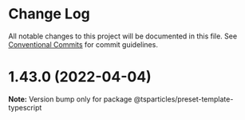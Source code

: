 # Change Log

All notable changes to this project will be documented in this file.
See [Conventional Commits](https://conventionalcommits.org) for commit guidelines.

# 1.43.0 (2022-04-04)

**Note:** Version bump only for package @tsparticles/preset-template-typescript

